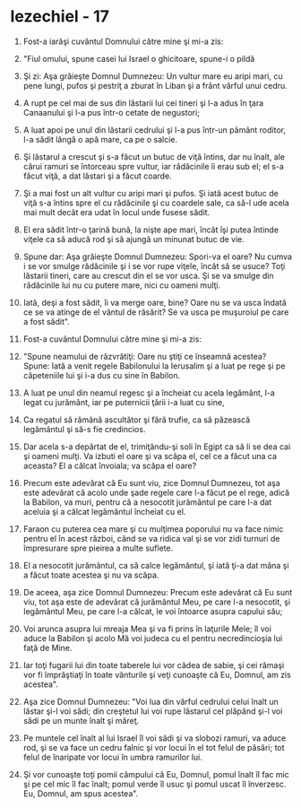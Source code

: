 # Iezechiel - 17

1. Fost-a iarăşi cuvântul Domnului către mine şi mi-a zis: 

2. "Fiul omului, spune casei lui Israel o ghicitoare, spune-i o pildă 

3. Şi zi: Aşa grăieşte Domnul Dumnezeu: Un vultur mare eu aripi mari, cu pene lungi, pufos şi pestriţ a zburat în Liban şi a frânt vârful unui cedru. 

4. A rupt pe cel mai de sus din lăstarii lui cei tineri şi l-a adus în ţara Canaanului şi l-a pus într-o cetate de negustori; 

5. A luat apoi pe unul din lăstarii cedrului şi l-a pus într-un pământ roditor, l-a sădit lângă o apă mare, ca pe o salcie. 

6. Şi lăstarul a crescut şi s-a făcut un butuc de viţă întins, dar nu înalt, ale cărui ramuri se întorceau spre vultur, iar rădăcinile îi erau sub el; el s-a făcut viţă, a dat lăstari şi a făcut coarde. 

7. Şi a mai fost un alt vultur cu aripi mari şi pufos. Şi iată acest butuc de viţă s-a întins spre el cu rădăcinile şi cu coardele sale, ca să-l ude acela mai mult decât era udat în locul unde fusese sădit. 

8. El era sădit într-o ţarină bună, la nişte ape mari, încât îşi putea întinde viţele ca să aducă rod şi să ajungă un minunat butuc de vie. 

9. Spune dar: Aşa grăieşte Domnul Dumnezeu: Spori-va el oare? Nu cumva i se vor smulge rădăcinile şi i se vor rupe viţele, încât să se usuce? Toţi lăstarii tineri, care au crescut din el se vor usca. Şi se va smulge din rădăcinile lui nu cu putere mare, nici cu oameni mulţi. 

10. Iată, deşi a fost sădit, îi va merge oare, bine? Oare nu se va usca îndată ce se va atinge de el vântul de răsărit? Se va usca pe muşuroiul pe care a fost sădit". 

11. Fost-a cuvântul Domnului către mine şi mi-a zis: 

12. "Spune neamului de răzvrătiţi: Oare nu ştiţi ce înseamnă acestea? Spune: Iată a venit regele Babilonului la Ierusalim şi a luat pe rege şi pe căpeteniile lui şi i-a dus cu sine în Babilon. 

13. A luat pe unul din neamul regesc şi a încheiat cu acela legământ, l-a legat  cu jurământ, iar pe puternicii ţării i-a luat cu sine, 

14. Ca regatul să rămână ascultător şi fără trufie, ca să păzească legământul şi să-s fie credincios. 

15. Dar acela s-a depărtat de el, trimiţându-şi soli în Egipt ca să li se dea cai şi oameni mulţi. Va izbuti el oare şi va scăpa el, cel ce a făcut una ca aceasta? El a călcat învoiala; va scăpa el oare? 

16. Precum este adevărat că Eu sunt viu, zice Domnul Dumnezeu, tot aşa este adevărat că acolo unde şade regele care l-a făcut pe el rege, adică la Babilon, va muri, pentru că a nesocotit jurământul pe care l-a dat aceluia şi a călcat legământul încheiat cu el. 

17. Faraon cu puterea cea mare şi cu mulţimea poporului nu va face nimic pentru el în acest război, când se va ridica val şi se vor zidi turnuri de împresurare spre pieirea a multe suflete. 

18. El a nesocotit jurământul, ca să calce legământul, şi iată ţi-a dat mâna şi a făcut toate acestea şi nu va scăpa. 

19. De aceea, aşa zice Domnul Dumnezeu: Precum este adevărat că Eu sunt viu, tot aşa este de adevărat că jurământul Meu, pe care l-a nesocotit, şi legământul Meu, pe care l-a călcat, le voi întoarce asupra capului său; 

20. Voi arunca asupra lui mreaja Mea şi va fi prins în laţurile Mele; îl voi aduce la Babilon şi acolo Mă voi judeca cu el pentru necredincioşia lui faţă de Mine. 

21. Iar toţi fugarii lui din toate taberele lui vor cădea de sabie, şi cei rămaşi vor fi împrăştiaţi în toate vânturile şi veţi cunoaşte că Eu, Domnul, am zis acestea". 

22. Aşa zice Domnul Dumnezeu: "Voi lua din vârful cedrului celui înalt un lăstar şi-l voi sădi; din creştetul lui voi rupe lăstarul cel plăpând şi-l voi sădi pe un munte înalt şi măreţ. 

23. Pe muntele cel înalt al lui Israel îl voi sădi şi va slobozi ramuri, va aduce rod, şi se va face un cedru falnic şi vor locui în el tot felul de păsări; tot felul de înaripate vor locui în umbra ramurilor lui. 

24. Şi vor cunoaşte toţi pomii câmpului că Eu, Domnul, pomul înalt îl fac mic şi pe cel mic îl fac înalt; pomul verde îl usuc şi pomul uscat îl înverzesc. Eu, Domnul, am spus acestea". 

